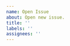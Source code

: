 ```yaml
---
name: Open Issue
about: Open new issue.
title: ''
labels: ''
assignees: ''
---
```


<!--
First Of All, Thanks for your contribution.

It's an open source project, I share my free time here and in others [open source projects](https://tiagoporto.github.io).

Maybe I'll take time until I close this issue. Please, don't get discouraged, your contribution will turn it in a better project.
-->
